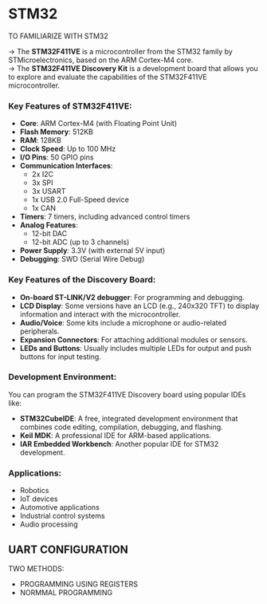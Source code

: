 # STM32
TO FAMILIARIZE WITH STM32

-> The **STM32F411VE** is a microcontroller from the STM32 family by STMicroelectronics, based on the ARM Cortex-M4 core. 
<br>-> The **STM32F411VE Discovery Kit** is a development board that allows you to explore and evaluate the capabilities of the STM32F411VE microcontroller.

### Key Features of STM32F411VE:

- **Core**: ARM Cortex-M4 (with Floating Point Unit)
- **Flash Memory**: 512KB
- **RAM**: 128KB
- **Clock Speed**: Up to 100 MHz
- **I/O Pins**: 50 GPIO pins
- **Communication Interfaces**:
  - 2x I2C
  - 3x SPI
  - 3x USART
  - 1x USB 2.0 Full-Speed device
  - 1x CAN
- **Timers**: 7 timers, including advanced control timers
- **Analog Features**: 
  - 12-bit DAC
  - 12-bit ADC (up to 3 channels)
- **Power Supply**: 3.3V (with external 5V input)
- **Debugging**: SWD (Serial Wire Debug)

### Key Features of the Discovery Board:

- **On-board ST-LINK/V2 debugger**: For programming and debugging.
- **LCD Display**: Some versions have an LCD (e.g., 240x320 TFT) to display information and interact with the microcontroller.
- **Audio/Voice**: Some kits include a microphone or audio-related peripherals.
- **Expansion Connectors**: For attaching additional modules or sensors.
- **LEDs and Buttons**: Usually includes multiple LEDs for output and push buttons for input testing.

### Development Environment:

You can program the STM32F411VE Discovery board using popular IDEs like:

- **STM32CubeIDE**: A free, integrated development environment that combines code editing, compilation, debugging, and flashing.
- **Keil MDK**: A professional IDE for ARM-based applications.
- **IAR Embedded Workbench**: Another popular IDE for STM32 development.

### Applications:
- Robotics
- IoT devices
- Automotive applications
- Industrial control systems
- Audio processing

## UART CONFIGURATION
TWO METHODS:
- PROGRAMMING USING REGISTERS
- NORMMAL PROGRAMMING
